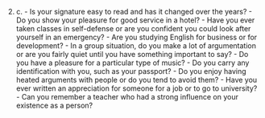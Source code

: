 2.
    c.
        - Is your signature easy to read and has it changed over the years?
        - Do you show your pleasure for good service in a hotel?
        - Have you ever taken classes in self-defense or are you confident you could look after yourself in an emergency?
        - Are you studying English for business or for development?
        - In a group situation, do you make a lot of argumentation or are you fairly quiet until you have something important to say?
        - Do you have a pleasure for a particular type of music?
        - Do you carry any identification with you, such as your passport?
        - Do you enjoy having heated arguments with people or do you tend to avoid them?
        - Have you ever written an appreciation for someone for a job or to go to university?
        - Can you remember a teacher who had a strong influence on your existence as a person?